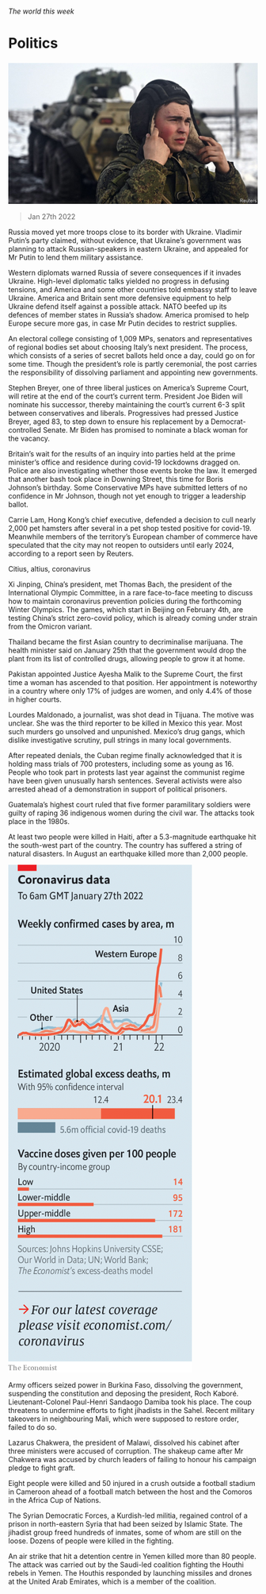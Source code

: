 ###### The world this week

# Politics 

#####  

![image](images/20220129_WWP002_0.jpg) 

> Jan 27th 2022 

Russia moved yet more troops close to its border with Ukraine. Vladimir Putin’s party claimed, without evidence, that Ukraine’s government was planning to attack Russian-speakers in eastern Ukraine, and appealed for Mr Putin to lend them military assistance.


Western diplomats warned Russia of severe consequences if it invades Ukraine. High-level diplomatic talks yielded no progress in defusing tensions, and America and some other countries told embassy staff to leave Ukraine. America and Britain sent more defensive equipment to help Ukraine defend itself against a possible attack. NATO beefed up its defences of member states in Russia’s shadow. America promised to help Europe secure more gas, in case Mr Putin decides to restrict supplies.

An electoral college consisting of 1,009 MPs, senators and representatives of regional bodies set about choosing Italy’s next president. The process, which consists of a series of secret ballots held once a day, could go on for some time. Though the president’s role is partly ceremonial, the post carries the responsibility of dissolving parliament and appointing new governments.

Stephen Breyer, one of three liberal justices on America’s Supreme Court, will retire at the end of the court’s current term. President Joe Biden will nominate his successor, thereby maintaining the court’s current 6-3 split between conservatives and liberals. Progressives had pressed Justice Breyer, aged 83, to step down to ensure his replacement by a Democrat-controlled Senate. Mr Biden has promised to nominate a black woman for the vacancy.

Britain’s wait for the results of an inquiry into parties held at the prime minister’s office and residence during covid-19 lockdowns dragged on. Police are also investigating whether those events broke the law. It emerged that another bash took place in Downing Street, this time for Boris Johnson’s birthday. Some Conservative MPs have submitted letters of no confidence in Mr Johnson, though not yet enough to trigger a leadership ballot.

Carrie Lam, Hong Kong’s chief executive, defended a decision to cull nearly 2,000 pet hamsters after several in a pet shop tested positive for covid-19. Meanwhile members of the territory’s European chamber of commerce have speculated that the city may not reopen to outsiders until early 2024, according to a report seen by Reuters.

Citius, altius, coronavirus

Xi Jinping, China’s president, met Thomas Bach, the president of the International Olympic Committee, in a rare face-to-face meeting to discuss how to maintain coronavirus prevention policies during the forthcoming Winter Olympics. The games, which start in Beijing on February 4th, are testing China’s strict zero-covid policy, which is already coming under strain from the Omicron variant.

Thailand became the first Asian country to decriminalise marijuana. The health minister said on January 25th that the government would drop the plant from its list of controlled drugs, allowing people to grow it at home.

Pakistan appointed Justice Ayesha Malik to the Supreme Court, the first time a woman has ascended to that position. Her appointment is noteworthy in a country where only 17% of judges are women, and only 4.4% of those in higher courts.

Lourdes Maldonado, a journalist, was shot dead in Tijuana. The motive was unclear. She was the third reporter to be killed in Mexico this year. Most such murders go unsolved and unpunished. Mexico’s drug gangs, which dislike investigative scrutiny, pull strings in many local governments.

After repeated denials, the Cuban regime finally acknowledged that it is holding mass trials of 700 protesters, including some as young as 16. People who took part in protests last year against the communist regime have been given unusually harsh sentences. Several activists were also arrested ahead of a demonstration in support of political prisoners.

Guatemala’s highest court ruled that five former paramilitary soldiers were guilty of raping 36 indigenous women during the civil war. The attacks took place in the 1980s.

At least two people were killed in Haiti, after a 5.3-magnitude earthquake hit the south-west part of the country. The country has suffered a string of natural disasters. In August an earthquake killed more than 2,000 people.

![image](images/20220129_WWC093.png) 


Army officers seized power in Burkina Faso, dissolving the government, suspending the constitution and deposing the president, Roch Kaboré. Lieutenant-Colonel Paul-Henri Sandaogo Damiba took his place. The coup threatens to undermine efforts to fight jihadists in the Sahel. Recent military takeovers in neighbouring Mali, which were supposed to restore order, failed to do so.

Lazarus Chakwera, the president of Malawi, dissolved his cabinet after three ministers were accused of corruption. The shakeup came after Mr Chakwera was accused by church leaders of failing to honour his campaign pledge to fight graft.

Eight people were killed and 50 injured in a crush outside a football stadium in Cameroon ahead of a football match between the host and the Comoros in the Africa Cup of Nations.

The Syrian Democratic Forces, a Kurdish-led militia, regained control of a prison in north-eastern Syria that had been seized by Islamic State. The jihadist group freed hundreds of inmates, some of whom are still on the loose. Dozens of people were killed in the fighting.

An air strike that hit a detention centre in Yemen killed more than 80 people. The attack was carried out by the Saudi-led coalition fighting the Houthi rebels in Yemen. The Houthis responded by launching missiles and drones at the United Arab Emirates, which is a member of the coalition.

